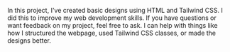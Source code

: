 In this project, I've created basic designs using HTML and Tailwind CSS. I did this to improve my web development skills. If you have questions or want feedback on my project, feel free to ask. I can help with things like how I structured the webpage, used Tailwind CSS classes, or made the designs better.

